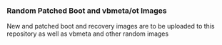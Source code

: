 ### Random Patched Boot and vbmeta/ot Images
New and patched boot and recovery images are to be uploaded to this repository as well as vbmeta and other random images
